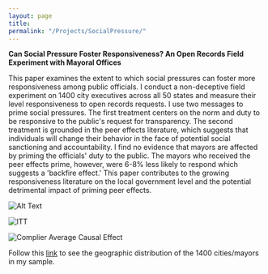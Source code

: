 ```yaml
---
layout: page
title: 
permalink: "/Projects/SocialPressure/"
---
```


**Can Social Pressure Foster Responsiveness? An Open Records Field Experiment with Mayoral Offices**

  
<!-- +This paper examines the extent to which social pressures can foster more responsiveness among public officials. I conduct a non-deceptive field experiment on 1400 city executives across all 50 states and measure their level responsiveness to open records requests. I use two messages to prime social pressures. The first centers on the duty to be responsive to the public's request for transparency. The second treatment is grounded in the peer effects literature, which suggests that individuals will change their behavior in the face of peer monitoring or social accountability. I find no evidence that mayors are affected by priming the officials' duty to the public. The mayors who received the peer effects prime, however, were 6-8% less likely to respond and were also 17% slower at responding to requests. I explore potential explanations for this unexpected result and discuss rival hypotheses. This paper contributes to the growing responsiveness literature on the local government level and the potential detrimental impact of priming peer effects. + -->

This paper examines the extent to which social pressures can foster more responsiveness among public officials. I conduct a non-deceptive field experiment on 1400 city executives across all 50 states and measure their level responsiveness to open records requests. I use two messages to prime social pressures. The first treatment centers on the norm and duty to be responsive to the public's request for transparency. The second treatment is grounded in the peer effects literature, which suggests that individuals will change their behavior in the face of potential social sanctioning and accountability. I find no evidence that mayors are affected by priming the officials' duty to the public. The mayors who received the peer effects prime, however, were 6-8% less likely to respond which suggests a 'backfire effect.' This paper contributes to the growing responsiveness literature on the local government level and the potential detrimental impact of priming peer effects.


![Alt Text](https://bryantjmoy.github.io/assets/SocialPressureMayors.gif)


![](https://bryantjmoy.github.io/assets/ITT.png 'ITT')

![](https://bryantjmoy.github.io/assets/CACE.png 'Complier Average Causal Effect')

Follow this [link](http://bryantjmoy.github.io/assets/hov.html) to see the geographic distribution of the 1400 cities/mayors in my sample. 

